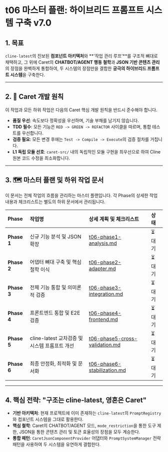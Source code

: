 # t06 마스터 플랜: 하이브리드 프롬프트 시스템 구축 v7.0

## 1. 목표

`cline-latest`의 진보된 **컴포넌트 아키텍처**와 **'작업 관리 루프'**를 구조적 뼈대로 채택하고, 그 위에 Caret의 **CHATBOT/AGENT 행동 철학**과 **JSON 기반 콘텐츠 관리**의 장점을 완벽하게 통합하여, 두 시스템의 장점만을 결합한 **궁극의 하이브리드 프롬프트 시스템**을 구축한다.

---

## 2. 📜 Caret 개발 원칙

이 작업과 모든 하위 작업은 다음의 Caret 핵심 개발 원칙을 반드시 준수해야 합니다.

*   **품질 우선**: 속도보다 정확성을 우선하며, 기술 부채를 남기지 않습니다.
*   **TDD 필수**: 모든 기능은 `RED -> GREEN -> REFACTOR` 사이클을 따르며, 통합 테스트를 우선합니다.
*   **검증 필요**: 모든 변경 후에는 `Test -> Compile -> Execute`의 검증 절차를 거칩니다.
*   **L1 독립 모듈 선호**: `caret-src/` 내의 독립적인 모듈 구현을 최우선으로 하여 Cline 원본 코드 수정을 최소화합니다.

---

## 3. 🗺️ 마스터 플랜 및 하위 작업 문서

이 문서는 전체 작업의 흐름을 관리하는 마스터 플랜입니다. 각 Phase의 상세한 작업 내용과 체크리스트는 별도의 하위 문서에서 관리됩니다.

| Phase | 작업명 | 상세 계획 및 체크리스트 | 상태 |
| :--- | :--- | :--- | :--- |
| **Phase 1** | 신규 기능 분석 및 JSON 확장 | [t06-phase1-analysis.md](./t06-phase1-analysis.md) | ⏳ 대기 |
| **Phase 2** | 어댑터 뼈대 구축 및 핵심 철학 이식 | [t06-phase2-adapter.md](./t06-phase2-adapter.md) | ⏳ 대기 |
| **Phase 3** | 전체 기능 통합 및 의미론적 검증 | [t06-phase3-integration.md](./t06-phase3-integration.md) | ⏳ 대기 |
| **Phase 4** | 프론트엔드 통합 및 E2E 검증 | [t06-phase4-frontend.md](./t06-phase4-frontend.md) | ⏳ 대기 |
| **Phase 5** | cline-latest 교차검증 및 시스템 프롬프트 개선 | [t06-phase5-cross-validation.md](./t06-phase5-cross-validation.md) | ⏳ 대기 |
| **Phase 6** | 최종 안정화, 최적화 및 문서화 | [t06-phase6-stabilization.md](./t06-phase6-stabilization.md) | ⏳ 대기 |

---

## 4. 핵심 전략: "구조는 cline-latest, 영혼은 Caret"

-   **기반 아키텍처**: 현재 프로젝트에 이미 존재하는 `cline-latest`의 `PromptRegistry`와 컴포넌트 시스템을 그대로 활용한다.
-   **핵심 철학**: Caret의 CHATBOT/AGENT 모드, `mode_restriction`을 통한 도구 제한, JSON을 통한 콘텐츠 관리 및 토큰 효율성의 장점을 모두 계승한다.
-   **통합 패턴**: `CaretJsonComponentProvider` 어댑터와 `PromptSystemManager` 전략 패턴을 사용하여 두 시스템을 유연하게 결합한다.
